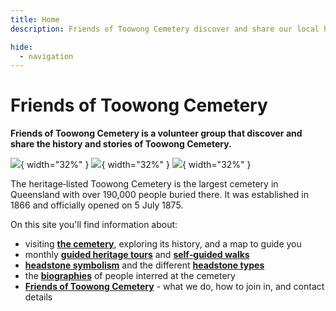 ```yaml
---
title: Home
description: Friends of Toowong Cemetery discover and share our local history

hide:
  - navigation
---
```


# Friends of Toowong Cemetery

**Friends of Toowong Cemetery is a volunteer group that discover and share the history and stories of Toowong Cemetery.**

![][image1]{ width="32%" } ![][image4]{ width="32%" } ![][image3]{ width="32%" }   

<!-- Carousal or clickable images -->

The heritage‑listed Toowong Cemetery is the largest cemetery in Queensland with over 190,000 people buried there. It was established in 1866 and officially opened on 5 July 1875.

On this site you'll find information about:

- visiting **[the cemetery](cemetery/)**, exploring its history, and a map to guide you
- monthly **[guided heritage tours](guided-tours.md)** and **[self‑guided walks](walks/)** 
- **[headstone symbolism](headstones/)** and the different **[headstone types](headstones/types.md)**
- the **[biographies](bios/index.md)** of people interred at the cemetery
- **[Friends of Toowong Cemetery](about/index.md)** - what we do, how to join in, and contact details 

<!-- links -->

[image1]: assets/main-entrance.jpg
[image2]: assets/140-commemoration-sml.png
[image3]: assets/symbolism-display.jpg 

[image4]: assets/flag-pole.jpg
[image5]: assets/markers.png
[image6]: assets/pedestrian-ramp-top.jpg
